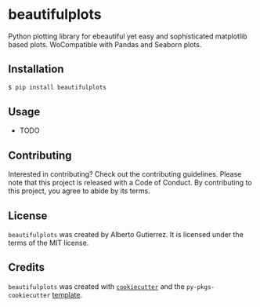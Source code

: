 # beautifulplots

Python plotting library for ebeautiful yet easy and sophisticated matplotlib based plots. WoCompatible with Pandas and Seaborn plots.

## Installation

```bash
$ pip install beautifulplots
```

## Usage

- TODO

## Contributing

Interested in contributing? Check out the contributing guidelines. Please note that this project is released with a Code of Conduct. By contributing to this project, you agree to abide by its terms.

## License

`beautifulplots` was created by Alberto Gutierrez. It is licensed under the terms of the MIT license.

## Credits

`beautifulplots` was created with [`cookiecutter`](https://cookiecutter.readthedocs.io/en/latest/) and the `py-pkgs-cookiecutter` [template](https://github.com/py-pkgs/py-pkgs-cookiecutter).

